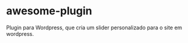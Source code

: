 # awesome-plugin

Plugin para Wordpress, que cria um slider personalizado para o site em wordpress.
